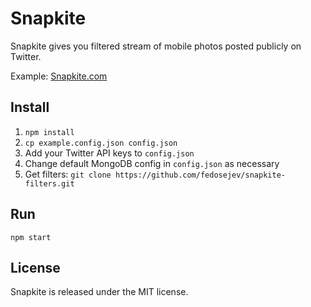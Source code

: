 # Snapkite

Snapkite gives you filtered stream of mobile photos posted publicly on Twitter.

Example: [Snapkite.com](http://snapkite.com)

## Install

1. `npm install`
2. `cp example.config.json config.json`
3. Add your Twitter API keys to `config.json`
4. Change default MongoDB config in `config.json` as necessary
5. Get filters: `git clone https://github.com/fedosejev/snapkite-filters.git`

## Run

`npm start`

## License

Snapkite is released under the MIT license.
